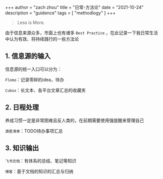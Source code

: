 +++
author = "zach zhou"
title = "日常-方法论"
date = "2021-10-24"
description = "guidence"
tags = [
    "methodlogy"
]
+++

> Less is More.

由于信息来源众多，市面上也有诸多 ``Best Practice`` ，在此记录一下我日常生活中认为有效、将持续践行的一些方法论

## 1. 信息源的输入
信息源的统一入口可以分为：

`Flomo`：记录零碎的idea，待办

`Cubox`：长文本、各平台文章汇总的收藏夹

## 2. 日程处理
养成习惯一定是非常困难且反人类的，在前期需要使用强提醒来管理自己

`滴答清单`：TODO待办事项汇总

## 3. 知识输出
`飞书文档`：有体系的总结、笔记等知识

`博客`：基于文档的知识的汇总与归纳

